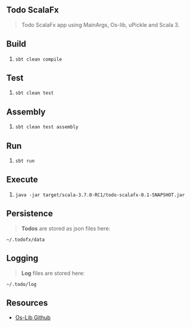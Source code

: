Todo ScalaFx
------------
>Todo ScalaFx app using MainArgs, Os-lib, uPickle and Scala 3.

Build
-----
1. ```sbt clean compile```

Test
----
1. ```sbt clean test```

Assembly
--------
1. ```sbt clean test assembly```

Run
---
1. ```sbt run```

Execute
-------
1. ```java -jar target/scala-3.7.0-RC1/todo-scalafx-0.1-SNAPSHOT.jar```

Persistence
-----------
>**Todos** are stored as json files here:
```
~/.todofx/data
```

Logging
-------
>**Log** files are stored here:
```
~/.todo/log
```

Resources
---------
* [Os-Lib Github](https://github.com/com-lihaoyi/os-lib)
